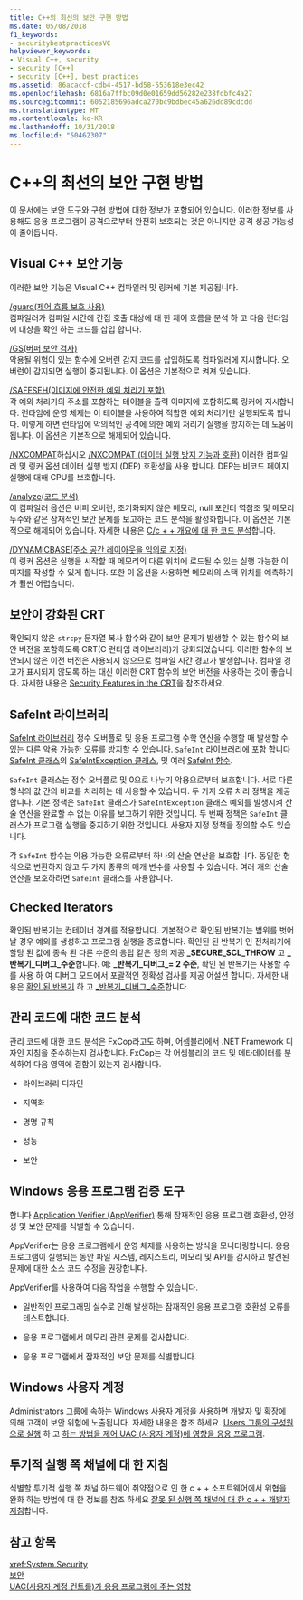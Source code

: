 ```yaml
---
title: C++의 최선의 보안 구현 방법
ms.date: 05/08/2018
f1_keywords:
- securitybestpracticesVC
helpviewer_keywords:
- Visual C++, security
- security [C++]
- security [C++], best practices
ms.assetid: 86acaccf-cdb4-4517-bd58-553618e3ec42
ms.openlocfilehash: 6816a7ffbc09d0e01659dd56282e238fdbfc4a27
ms.sourcegitcommit: 6052185696adca270bc9bdbec45a626dd89cdcdd
ms.translationtype: MT
ms.contentlocale: ko-KR
ms.lasthandoff: 10/31/2018
ms.locfileid: "50462307"
---
```

# <a name="security-best-practices-for-c"></a>C++의 최선의 보안 구현 방법

이 문서에는 보안 도구와 구현 방법에 대한 정보가 포함되어 있습니다. 이러한 정보를 사용해도 응용 프로그램이 공격으로부터 완전히 보호되는 것은 아니지만 공격 성공 가능성이 줄어듭니다.

## <a name="visual-c-security-features"></a>Visual C++ 보안 기능

이러한 보안 기능은 Visual C++ 컴파일러 및 링커에 기본 제공됩니다.

[/guard(제어 흐름 보호 사용)](../build/reference/guard-enable-control-flow-guard.md)<br/>
컴파일러가 컴파일 시간에 간접 호출 대상에 대 한 제어 흐름을 분석 하 고 다음 런타임에 대상을 확인 하는 코드를 삽입 합니다.

[/GS(버퍼 보안 검사)](../build/reference/gs-buffer-security-check.md)<br/>
악용될 위험이 있는 함수에 오버런 감지 코드를 삽입하도록 컴파일러에 지시합니다. 오버런이 감지되면 실행이 중지됩니다. 이 옵션은 기본적으로 켜져 있습니다.

[/SAFESEH(이미지에 안전한 예외 처리기 포함)](../build/reference/safeseh-image-has-safe-exception-handlers.md)<br/>
각 예외 처리기의 주소를 포함하는 테이블을 출력 이미지에 포함하도록 링커에 지시합니다. 런타임에 운영 체제는 이 테이블을 사용하여 적합한 예외 처리기만 실행되도록 합니다. 이렇게 하면 런타임에 악의적인 공격에 의한 예외 처리기 실행을 방지하는 데 도움이 됩니다. 이 옵션은 기본적으로 해제되어 있습니다.

[/NXCOMPAT](../build/reference/nxcompat.md)하십시오 [/NXCOMPAT (데이터 실행 방지 기능과 호환)](../build/reference/nxcompat-compatible-with-data-execution-prevention.md) 이러한 컴파일러 및 링커 옵션 데이터 실행 방지 (DEP) 호환성을 사용 합니다. DEP는 비코드 페이지 실행에 대해 CPU를 보호합니다.

[/analyze(코드 분석)](../build/reference/analyze-code-analysis.md)<br/>
이 컴파일러 옵션은 버퍼 오버런, 초기화되지 않은 메모리, null 포인터 역참조 및 메모리 누수와 같은 잠재적인 보안 문제를 보고하는 코드 분석을 활성화합니다. 이 옵션은 기본적으로 해제되어 있습니다. 자세한 내용은 [C/c + + 개요에 대 한 코드 분석](/visualstudio/code-quality/code-analysis-for-c-cpp-overview)합니다.

[/DYNAMICBASE(주소 공간 레이아웃을 임의로 지정)](../build/reference/dynamicbase-use-address-space-layout-randomization.md)<br/>
이 링커 옵션은 실행을 시작할 때 메모리의 다른 위치에 로드될 수 있는 실행 가능한 이미지를 작성할 수 있게 합니다. 또한 이 옵션을 사용하면 메모리의 스택 위치를 예측하기가 훨씬 어렵습니다.

## <a name="security-enhanced-crt"></a>보안이 강화된 CRT

확인되지 않은 `strcpy` 문자열 복사 함수와 같이 보안 문제가 발생할 수 있는 함수의 보안 버전을 포함하도록 CRT(C 런타임 라이브러리)가 강화되었습니다. 이러한 함수의 보안되지 않은 이전 버전은 사용되지 않으므로 컴파일 시간 경고가 발생합니다. 컴파일 경고가 표시되지 않도록 하는 대신 이러한 CRT 함수의 보안 버전을 사용하는 것이 좋습니다. 자세한 내용은 [Security Features in the CRT](../c-runtime-library/security-features-in-the-crt.md)을 참조하세요.

## <a name="safeint-library"></a>SafeInt 라이브러리

[SafeInt 라이브러리](../windows/safeint-library.md) 정수 오버플로 및 응용 프로그램 수학 연산을 수행할 때 발생할 수 있는 다른 악용 가능한 오류를 방지할 수 있습니다. `SafeInt` 라이브러리에 포함 합니다 [SafeInt 클래스](../windows/safeint-class.md)의 [SafeIntException 클래스](../windows/safeintexception-class.md), 및 여러 [SafeInt 함수](../windows/safeint-functions.md).

`SafeInt` 클래스는 정수 오버플로 및 0으로 나누기 악용으로부터 보호합니다. 서로 다른 형식의 값 간의 비교를 처리하는 데 사용할 수 있습니다. 두 가지 오류 처리 정책을 제공합니다. 기본 정책은 `SafeInt` 클래스가 `SafeIntException` 클래스 예외를 발생시켜 산술 연산을 완료할 수 없는 이유를 보고하기 위한 것입니다. 두 번째 정책은 `SafeInt` 클래스가 프로그램 실행을 중지하기 위한 것입니다. 사용자 지정 정책을 정의할 수도 있습니다.

각 `SafeInt` 함수는 악용 가능한 오류로부터 하나의 산술 연산을 보호합니다. 동일한 형식으로 변환하지 않고 두 가지 종류의 매개 변수를 사용할 수 있습니다. 여러 개의 산술 연산을 보호하려면 `SafeInt` 클래스를 사용합니다.

## <a name="checked-iterators"></a>Checked Iterators

확인된 반복기는 컨테이너 경계를 적용합니다. 기본적으로 확인된 반복기는 범위를 벗어날 경우 예외를 생성하고 프로그램 실행을 종료합니다. 확인된 된 반복기 인 전처리기에 할당 된 값에 종속 된 다른 수준의 응답 같은 정의 제공  **\_SECURE\_SCL\_THROW** 고  **\_반복기\_디버그\_수준**합니다. 예:  **\_반복기\_디버그\_= 2 수준**, 확인 된 반복기는 사용할 수를 사용 하 여 디버그 모드에서 포괄적인 정확성 검사를 제공 어설션 합니다. 자세한 내용은 [확인 된 반복기](../standard-library/checked-iterators.md) 하 고 [ \_반복기\_디버그\_수준](../standard-library/iterator-debug-level.md)합니다.

## <a name="code-analysis-for-managed-code"></a>관리 코드에 대한 코드 분석

관리 코드에 대한 코드 분석은 FxCop라고도 하며, 어셈블리에서 .NET Framework 디자인 지침을 준수하는지 검사합니다. FxCop는 각 어셈블리의 코드 및 메타데이터를 분석하여 다음 영역에 결함이 있는지 검사합니다.

- 라이브러리 디자인

- 지역화

- 명명 규칙

- 성능

- 보안

## <a name="windows-application-verifier"></a>Windows 응용 프로그램 검증 도구

합니다 [Application Verifier (AppVerifier)](/windows-hardware/drivers/debugger/application-verifier
) 통해 잠재적인 응용 프로그램 호환성, 안정성 및 보안 문제를 식별할 수 있습니다.

AppVerifier는 응용 프로그램에서 운영 체제를 사용하는 방식을 모니터링합니다. 응용 프로그램이 실행되는 동안 파일 시스템, 레지스트리, 메모리 및 API를 감시하고 발견된 문제에 대한 소스 코드 수정을 권장합니다.

AppVerifier를 사용하여 다음 작업을 수행할 수 있습니다.

- 일반적인 프로그래밍 실수로 인해 발생하는 잠재적인 응용 프로그램 호환성 오류를 테스트합니다.

- 응용 프로그램에서 메모리 관련 문제를 검사합니다.

- 응용 프로그램에서 잠재적인 보안 문제를 식별합니다.

## <a name="windows-user-accounts"></a>Windows 사용자 계정

Administrators 그룹에 속하는 Windows 사용자 계정을 사용하면 개발자 및 확장에 의해 고객이 보안 위험에 노출됩니다. 자세한 내용은 참조 하세요. [Users 그룹의 구성원으로 실행](running-as-a-member-of-the-users-group.md) 하 고 [하는 방법을 제어 UAC (사용자 계정)에 영향을 응용 프로그램](how-user-account-control-uac-affects-your-application.md).

## <a name="guidance-for-speculative-execution-side-channels"></a>투기적 실행 쪽 채널에 대 한 지침

식별할 투기적 실행 쪽 채널 하드웨어 취약점으로 인 한 c + + 소프트웨어에서 위협을 완화 하는 방법에 대 한 정보를 참조 하세요 [잘못 된 실행 쪽 채널에 대 한 c + + 개발자 지침](developer-guidance-speculative-execution.md)합니다.

## <a name="see-also"></a>참고 항목

<xref:System.Security> <br/>
[보안](/dotnet/standard/security/index)<br/>
[UAC(사용자 계정 컨트롤)가 응용 프로그램에 주는 영향](how-user-account-control-uac-affects-your-application.md)